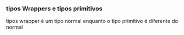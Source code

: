 ### tipos Wrappers e tipos primitivos

tipos wrapper é um tipo normal enquanto o tipo primitivo é diferente do normal
